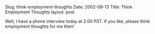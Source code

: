 Slug: think-employment-thoughts
Date: 2002-08-13
Title: Think Employment Thoughts
layout: post

Well, I have a phone interview today at 2:00 PST. If you like, please think employment thoughts for me then!

